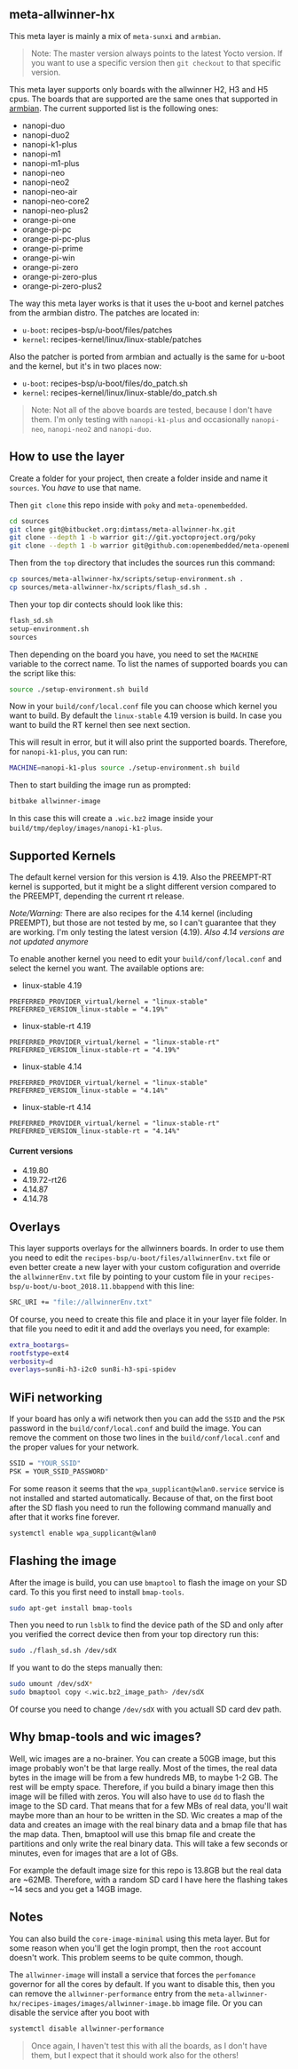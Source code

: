 meta-allwinner-hx
----

This meta layer is mainly a mix of `meta-sunxi` and `armbian`.

> Note: The master version always points to the latest Yocto version.
If you want to use a specific version then `git checkout` to that
specific version.

This meta layer supports only boards with the allwinner H2, H3 and H5 cpus.
The boards that are supported are the same ones that supported in
[armbian](https://www.armbian.com/download/). The current supported list is
the following ones:

- nanopi-duo
- nanopi-duo2
- nanopi-k1-plus
- nanopi-m1
- nanopi-m1-plus
- nanopi-neo
- nanopi-neo2
- nanopi-neo-air
- nanopi-neo-core2
- nanopi-neo-plus2
- orange-pi-one
- orange-pi-pc
- orange-pi-pc-plus
- orange-pi-prime
- orange-pi-win
- orange-pi-zero
- orange-pi-zero-plus
- orange-pi-zero-plus2

The way this meta layer works is that it uses the u-boot and kernel patches
from the armbian distro. The patches are located in:
* `u-boot`: recipes-bsp/u-boot/files/patches
* `kernel`: recipes-kernel/linux/linux-stable/patches

Also the patcher is ported from armbian and actually is the same for u-boot
and the kernel, but it's in two places now:
* `u-boot`: recipes-bsp/u-boot/files/do_patch.sh
* `kernel`: recipes-kernel/linux/linux-stable/do_patch.sh

> Note: Not all of the above boards are tested, because I don't have them.
I'm only testing with `nanopi-k1-plus` and occasionally `nanopi-neo`, 
`nanopi-neo2` and `nanopi-duo`.

## How to use the layer
Create a folder for your project, then create a folder inside and name it
`sources`. You _have_ to use that name.

Then `git clone` this repo inside with `poky` and `meta-openembedded`.

```sh
cd sources
git clone git@bitbucket.org:dimtass/meta-allwinner-hx.git
git clone --depth 1 -b warrior git://git.yoctoproject.org/poky
git clone --depth 1 -b warrior git@github.com:openembedded/meta-openembedded.git
```

Then from the `top` directory that includes the sources run this command:
```sh
cp sources/meta-allwinner-hx/scripts/setup-environment.sh .
cp sources/meta-allwinner-hx/scripts/flash_sd.sh .
```

Then your top dir contects should look like this:
```sh
flash_sd.sh
setup-environment.sh
sources
```

Then depending on the board you have, you need to set the `MACHINE` variable to the
correct name. To list the names of supported boards you can the script like this:
```sh
source ./setup-environment.sh build
```

Now in your `build/conf/local.conf` file you can choose which kernel you want to build.
By default the `linux-stable` 4.19 version is build. In case you want to build the RT
kernel then see next section.

This will result in error, but it will also print the supported boards. Therefore,
for `nanopi-k1-plus`, you can run:
```sh
MACHINE=nanopi-k1-plus source ./setup-environment.sh build
```

Then to start building the image run as prompted:
```sh
bitbake allwinner-image
```

In this case this will create a `.wic.bz2` image inside your `build/tmp/deploy/images/nanopi-k1-plus`.

## Supported Kernels
The default kernel version for this version is 4.19. Also the PREEMPT-RT kernel
is supported, but it might be a slight different version compared to the PREEMPT,
depending the current rt release.

*Note/Warning:* There are also recipes for the 4.14 kernel (including PREEMPT), but those are
not tested by me, so I can't guarantee that they are working. I'm only testing
the latest version (4.19). _Also 4.14 versions are not updated anymore_

To enable another kernel you need to edit your `build/conf/local.conf` and select
the kernel you want. The available options are:

* linux-stable 4.19
```
PREFERRED_PROVIDER_virtual/kernel = "linux-stable"
PREFERRED_VERSION_linux-stable = "4.19%"
```
* linux-stable-rt 4.19
```
PREFERRED_PROVIDER_virtual/kernel = "linux-stable-rt"
PREFERRED_VERSION_linux-stable-rt = "4.19%"
```
* linux-stable 4.14
```
PREFERRED_PROVIDER_virtual/kernel = "linux-stable"
PREFERRED_VERSION_linux-stable = "4.14%"
```
* linux-stable-rt 4.14
```
PREFERRED_PROVIDER_virtual/kernel = "linux-stable-rt"
PREFERRED_VERSION_linux-stable-rt = "4.14%"
```

#### Current versions
* 4.19.80
* 4.19.72-rt26
* 4.14.87
* 4.14.78

## Overlays
This layer supports overlays for the allwinners boards. In order to use them you need
to edit the `recipes-bsp/u-boot/files/allwinnerEnv.txt` file or even better create
a new layer with your custom cofiguration and override the `allwinnerEnv.txt` file by
pointing to your custom file in your `recipes-bsp/u-boot/u-boot_2018.11.bbappend`
with this line:

```sh
SRC_URI += "file://allwinnerEnv.txt"
```

Of course, you need to create this file and place it in your layer file folder.
In that file you need to edit it and add the overlays you need, for example:

```sh
extra_bootargs=
rootfstype=ext4
verbosity=d
overlays=sun8i-h3-i2c0 sun8i-h3-spi-spidev
```

## WiFi networking
If your board has only a wifi network then you can add the `SSID` and the `PSK` password
in the `build/conf/local.conf` and build the image. You can remove the comment on those
two lines in the `build/conf/local.conf` and the proper values for your network.
```sh
SSID = "YOUR_SSID"
PSK = YOUR_SSID_PASSWORD"
```

For some reason it seems that the `wpa_supplicant@wlan0.service` service is not installed
and started automatically. Because of that, on the first boot after the SD flash you need
to run the following command manually and after that it works fine forever.
```sh
systemctl enable wpa_supplicant@wlan0
```

## Flashing the image
After the image is build, you can use `bmaptool` to flash the image on your SD card.
To this you first need to install `bmap-tools`.
```sh
sudo apt-get install bmap-tools
```

Then you need to run `lsblk` to find the device path of the SD and only after
you verified the correct device then from your top directory run this:
```sh
sudo ./flash_sd.sh /dev/sdX
```

If you want to do the steps manually then:
```sh
sudo umount /dev/sdX*
sudo bmaptool copy <.wic.bz2_image_path> /dev/sdX
```

Of course you need to change `/dev/sdX` with you actuall SD card dev path.

## Why bmap-tools and wic images?
Well, wic images are a no-brainer. You can create a 50GB image, but this image
probably won't be that large really. Most of the times, the real data bytes in
the image will be from a few hundreds MB, to maybe 1-2 GB. The rest will be
empty space. Therefore, if you build a binary image then this image will be
filled with zeros. You will also have to use `dd` to flash the image to the SD
card. That means that for a few MBs of real data, you'll wait maybe more than
an hour to be written in the SD. Wic creates a map of the data and creates an
image with the real binary data and a bmap file that has the map data. Then,
bmaptool will use this bmap file and create the partitions and only write the
real binary data. This will take a few seconds or minutes, even for images that
are a lot of GBs.

For example the default image size for this repo is 13.8GB but the real data
are ~62MB. Therefore, with a random SD card I have here the flashing takes
~14 secs and you get a 14GB image.

## Notes
You can also build the `core-image-minimal` using this meta layer. But for some
reason when you'll get the login prompt, then the `root` account doesn't work.
This problem seems to be quite common, though.

The `allwinner-image` will install a service that forces the `perfomance` governor
for all the cores by default. If you want to disable this, then you can remove
the `allwinner-performance` entry from the `meta-allwinner-hx/recipes-images/images/allwinner-image.bb`
image file. Or you can disable the service after you boot with
```sh
systemctl disable allwinner-performance
```

> Once again, I haven't test this with all the boards, as I don't have them, but
I expect that it should work also for the others!

